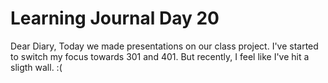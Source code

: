 <h1> Learning Journal Day 20 </h1>

Dear Diary, Today we made presentations on our class project. I've started to switch my focus towards 301 and 401. But recently, I feel like I've hit a sligth wall.  :(

